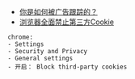 - [你是如何被广告跟踪的？](https://zhuanlan.zhihu.com/p/34591096)
- [浏览器全面禁止第三方Cookie](https://blog.csdn.net/qq_36157085/article/details/107624035)

```text
chrome:
- Settings
- Security and Privacy
- General settings
- 开启： Block third-party cookies

```
